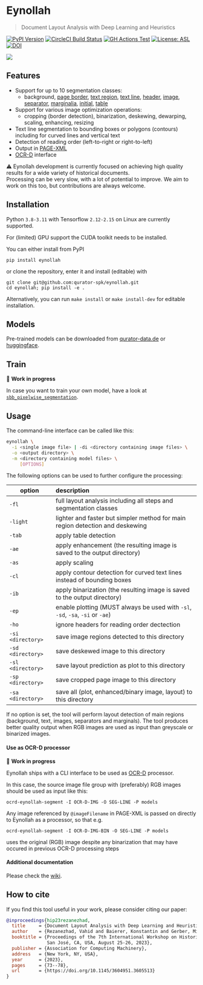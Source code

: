 # Eynollah
> Document Layout Analysis with Deep Learning and Heuristics

[![PyPI Version](https://img.shields.io/pypi/v/eynollah)](https://pypi.org/project/eynollah/)
[![CircleCI Build Status](https://circleci.com/gh/qurator-spk/eynollah.svg?style=shield)](https://circleci.com/gh/qurator-spk/eynollah)
[![GH Actions Test](https://github.com/qurator-spk/eynollah/actions/workflows/test-eynollah.yml/badge.svg)](https://github.com/qurator-spk/eynollah/actions/workflows/test-eynollah.yml)
[![License: ASL](https://img.shields.io/github/license/qurator-spk/eynollah)](https://opensource.org/license/apache-2-0/)
[![DOI](https://img.shields.io/badge/DOI-10.1145%2F3604951.3605513-red)](https://doi.org/10.1145/3604951.3605513)

![](https://user-images.githubusercontent.com/952378/102350683-8a74db80-3fa5-11eb-8c7e-f743f7d6eae2.jpg)

## Features
* Support for up to 10 segmentation classes: 
  * background, [page border](https://ocr-d.de/en/gt-guidelines/trans/lyRand.html), [text region](https://ocr-d.de/en/gt-guidelines/trans/lytextregion.html#textregionen__textregion_), [text line](https://ocr-d.de/en/gt-guidelines/pagexml/pagecontent_xsd_Complex_Type_pc_TextLineType.html), [header](https://ocr-d.de/en/gt-guidelines/trans/lyUeberschrift.html), [image](https://ocr-d.de/en/gt-guidelines/trans/lyBildbereiche.html), [separator](https://ocr-d.de/en/gt-guidelines/trans/lySeparatoren.html), [marginalia](https://ocr-d.de/en/gt-guidelines/trans/lyMarginalie.html), [initial](https://ocr-d.de/en/gt-guidelines/trans/lyInitiale.html), [table](https://ocr-d.de/en/gt-guidelines/trans/lyTabellen.html)
* Support for various image optimization operations:
  * cropping (border detection), binarization, deskewing, dewarping, scaling, enhancing, resizing
* Text line segmentation to bounding boxes or polygons (contours) including for curved lines and vertical text
* Detection of reading order (left-to-right or right-to-left)
* Output in [PAGE-XML](https://github.com/PRImA-Research-Lab/PAGE-XML)
* [OCR-D](https://github.com/qurator-spk/eynollah#use-as-ocr-d-processor) interface

:warning: Eynollah development is currently focused on achieving high quality results for a wide variety of historical documents.  
Processing can be very slow, with a lot of potential to improve. We aim to work on this too, but contributions are always welcome.

## Installation
Python `3.8-3.11` with Tensorflow `2.12-2.15` on Linux are currently supported.

For (limited) GPU support the CUDA toolkit needs to be installed.

You can either install from PyPI

```
pip install eynollah
```

or clone the repository, enter it and install (editable) with

```
git clone git@github.com:qurator-spk/eynollah.git
cd eynollah; pip install -e .
```

Alternatively, you can run `make install` or `make install-dev` for editable installation.

## Models
Pre-trained models can be downloaded from [qurator-data.de](https://qurator-data.de/eynollah/) or [huggingface](https://huggingface.co/SBB). 

## Train
🚧 **Work in progress**  
  
In case you want to train your own model, have a look at [`sbb_pixelwise_segmentation`](https://github.com/qurator-spk/sbb_pixelwise_segmentation). 

## Usage
The command-line interface can be called like this:

```sh
eynollah \
  -i <single image file> | -di <directory containing image files> \
  -o <output directory> \
  -m <directory containing model files> \
     [OPTIONS]
```

The following options can be used to further configure the processing:

| option   |      description      |
|----------|:-------------|
| `-fl`  | full layout analysis including all steps and segmentation classes |
| `-light` | lighter and faster but simpler method for main region detection and deskewing |
| `-tab` | apply table detection |
| `-ae`  | apply enhancement (the resulting image is saved to the output directory) |
| `-as`  | apply scaling |
| `-cl`  | apply contour detection for curved text lines instead of bounding boxes |
| `-ib`  | apply binarization (the resulting image is saved to the output directory)  |
| `-ep`  | enable plotting (MUST always be used with `-sl`, `-sd`, `-sa`, `-si` or `-ae`) |
| `-ho`  | ignore headers for reading order dectection |
| `-si <directory>`  | save image regions detected to this directory |
| `-sd <directory>`  | save deskewed image to this directory |
| `-sl <directory>`  | save layout prediction as plot to this directory |
| `-sp <directory>`  | save cropped page image to this directory |
| `-sa <directory>`  | save all (plot, enhanced/binary image, layout) to this directory |

If no option is set, the tool will perform layout detection of main regions (background, text, images, separators and marginals).
The tool produces better quality output when RGB images are used as input than greyscale or binarized images.

#### Use as OCR-D processor
🚧 **Work in progress** 

Eynollah ships with a CLI interface to be used as [OCR-D](https://ocr-d.de) processor. 

In this case, the source image file group with (preferably) RGB images should be used as input like this:

```
ocrd-eynollah-segment -I OCR-D-IMG -O SEG-LINE -P models
```
    
Any image referenced by `@imageFilename` in PAGE-XML is passed on directly to Eynollah as a processor, so that e.g.

```
ocrd-eynollah-segment -I OCR-D-IMG-BIN -O SEG-LINE -P models
```
    
uses the original (RGB) image despite any binarization that may have occured in previous OCR-D processing steps

#### Additional documentation
Please check the [wiki](https://github.com/qurator-spk/eynollah/wiki).

## How to cite
If you find this tool useful in your work, please consider citing our paper:

```bibtex
@inproceedings{hip23rezanezhad,
  title     = {Document Layout Analysis with Deep Learning and Heuristics},
  author    = {Rezanezhad, Vahid and Baierer, Konstantin and Gerber, Mike and Labusch, Kai and Neudecker, Clemens},
  booktitle = {Proceedings of the 7th International Workshop on Historical Document Imaging and Processing {HIP} 2023,
               San José, CA, USA, August 25-26, 2023},
  publisher = {Association for Computing Machinery},
  address   = {New York, NY, USA},
  year      = {2023},
  pages     = {73--78},
  url       = {https://doi.org/10.1145/3604951.3605513}
}
```
